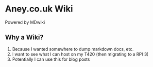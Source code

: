 # Aney.co.uk Wiki

Powered by MDwiki

## Why a Wiki?

1. Because I wanted somewhere to dump markdown docs, etc.
2. I want to see what I can host on my T420 (then migrating to a RPI 3)
3. Potentially I can use this for blog posts

